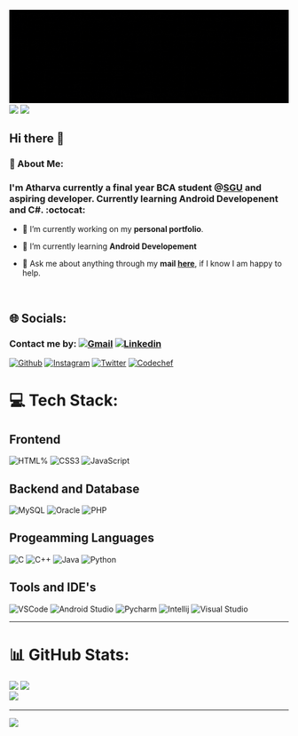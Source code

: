 ![Header](https://github.com/atharva-mali/atharva-mali/blob/main/img/header.gif)
<br>
![](https://img.shields.io/badge/version-1.0-blue)
![](https://komarev.com/ghpvc/?username=atharva-mali&style=flat-square)

## Hi there 👋

### 💫 About Me:

### I'm Atharva currently a final year BCA student @[SGU](http://sanjayghodawatuniversity.ac.in/) and aspiring developer. Currently learning Android Developenent and C#. :octocat:

- 🔭 I’m currently working on my **personal portfolio**.

- 🌱 I’m currently learning **Android Developement**

- 💬 Ask me about anything through my **mail [here](mailto:atharva.mali3081@gmail.com)**, if I know I am happy to help.

<br>

## 🌐 Socials:

### Contact me by: [![Gmail](https://img.shields.io/badge/Gmail-D14836?style=for-the-badge&logo=gmail&logoColor=white)](mailto:atharva.mali3081@gmail.com) [![Linkedin](https://img.shields.io/badge/LinkedIn-0077B5?style=for-the-badge&logo=linkedin&logoColor=white)](https://www.linkedin.com/in/atharvamali3081/)

[![Github](https://img.shields.io/badge/GitHub-100000?style=for-the-badge&logo=github&logoColor=white)](https://github.com/atharva-mali)
[![Instagram](https://img.shields.io/badge/Instagram-E4405F?style=for-the-badge&logo=instagram&logoColor=white)](https://instagram.com/__atharva__3081__)
[![Twitter](https://img.shields.io/badge/Twitter-1DA1F2?style=for-the-badge&logo=twitter&logoColor=white)](https://twitter.com/atharva_3081)
[![Codechef](https://img.shields.io/badge/Codechef-%23B92B27.svg?&style=for-the-badge&logo=Codechef&logoColor=white)](https://www.codechef.com/users/atharva3081)

# 💻 Tech Stack:

## Frontend

![HTML%](https://img.shields.io/badge/HTML5-E34F26?style=for-the-badge&logo=html5&logoColor=white) ![CSS3](https://img.shields.io/badge/CSS3-1572B6?style=for-the-badge&logo=css3&logoColor=white) ![JavaScript](https://img.shields.io/badge/JavaScript-323330?style=for-the-badge&logo=javascript&logoColor=F7DF1E)

## Backend and Database

![MySQL](https://img.shields.io/badge/MySQL-005C84?style=for-the-badge&logo=mysql&logoColor=white) ![Oracle](https://img.shields.io/badge/Oracle-F80000?style=for-the-badge&logo=Oracle&logoColor=white) ![PHP](https://img.shields.io/badge/PHP-777BB4?style=for-the-badge&logo=php&logoColor=white)

## Progeamming Languages

![C](https://img.shields.io/badge/C-00599C?style=for-the-badge&logo=c&logoColor=white) ![C++](https://img.shields.io/badge/C%2B%2B-00599C?style=for-the-badge&logo=c%2B%2B&logoColor=white) ![Java](https://img.shields.io/badge/Java-ED8B00?style=for-the-badge&logo=java&logoColor=white) ![Python](https://img.shields.io/badge/Python-FFD43B?style=for-the-badge&logo=python&logoColor=blue)

## Tools and IDE's

![VSCode](https://img.shields.io/badge/VSCode-0078D4?style=for-the-badge&logo=visual%20studio%20code&logoColor=white) ![Android Studio](https://img.shields.io/badge/Android_Studio-3DDC84?style=for-the-badge&logo=android-studio&logoColor=white) ![Pycharm](https://img.shields.io/badge/PyCharm-000000.svg?&style=for-the-badge&logo=PyCharm&logoColor=white) ![Intellij](https://img.shields.io/badge/IntelliJ_IDEA-000000.svg?style=for-the-badge&logo=intellij-idea&logoColor=white) ![Visual Studio](https://img.shields.io/badge/Visual_Studio-5C2D91?style=for-the-badge&logo=visual%20studio&logoColor=white)

---

# 📊 GitHub Stats:

![](https://github-readme-stats.vercel.app/api?username=atharva-mali&theme=dark&hide_border=false&include_all_commits=false&count_private=false) ![](https://github-readme-streak-stats.herokuapp.com/?user=atharva-mali&theme=dark&hide_border=false)<br/>
![](https://github-readme-stats.vercel.app/api/top-langs/?username=atharva-mali&theme=dark&hide_border=false&include_all_commits=false&count_private=false&layout=compact)

---

[![](https://visitcount.itsvg.in/api?id=atharva-mali&icon=0&color=0)](https://visitcount.itsvg.in)
